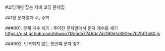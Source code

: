 #코딩개념 잡는 자바 코딩 문제집

##1장 문자열과 수, 수학

###001. 문재 개수 세기 : 주어진 문자열에서 문자 개수를 세기
https://gist.github.com/bhwon718/5da7746dc7dc190efa392ed7b7b01b80.js

###002. 반복되지 않는 첫번쨰 문자 찾기





